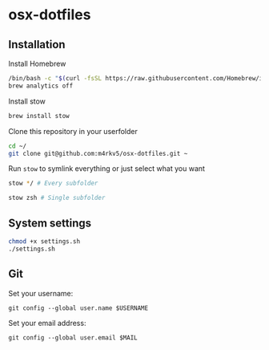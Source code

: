 # osx-dotfiles

## Installation

Install Homebrew

```bash
/bin/bash -c "$(curl -fsSL https://raw.githubusercontent.com/Homebrew/install/HEAD/install.sh)"
brew analytics off
```

Install stow

```bash
brew install stow
```

Clone this repository in your userfolder

```bash
cd ~/
git clone git@github.com:m4rkv5/osx-dotfiles.git ~
```

Run `stow` to symlink everything or just select what you want

```bash
stow */ # Every subfolder
```

```bash
stow zsh # Single subfolder
```

## System settings

```bash
chmod +x settings.sh
./settings.sh
```

## Git

Set your username:
```
git config --global user.name $USERNAME
```
Set your email address:
```
git config --global user.email $MAIL
```